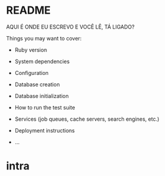 # README

AQUI É ONDE EU ESCREVO E VOCÊ LÊ, TÁ LIGADO?

Things you may want to cover:

* Ruby version

* System dependencies

* Configuration

* Database creation

* Database initialization

* How to run the test suite

* Services (job queues, cache servers, search engines, etc.)

* Deployment instructions

* ...
# intra
